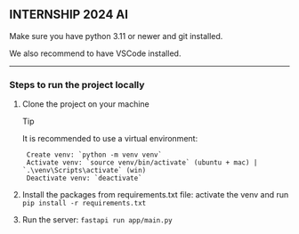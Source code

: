 ## INTERNSHIP 2024 AI

Make sure you have python 3.11 or newer and git installed.

We also recommend to have VSCode installed.

-----

### Steps to run the project locally

1. Clone the project on your machine

    > [!TIP]
    > It is recommended to use a virtual environment:

        Create venv: `python -m venv venv`
        Activate venv: `source venv/bin/activate` (ubuntu + mac) | `.\venv\Scripts\activate` (win)
        Deactivate venv: `deactivate`

2. Install the packages from requirements.txt file: activate the venv and run `pip install -r requirements.txt`

3. Run the server: `fastapi run app/main.py`
